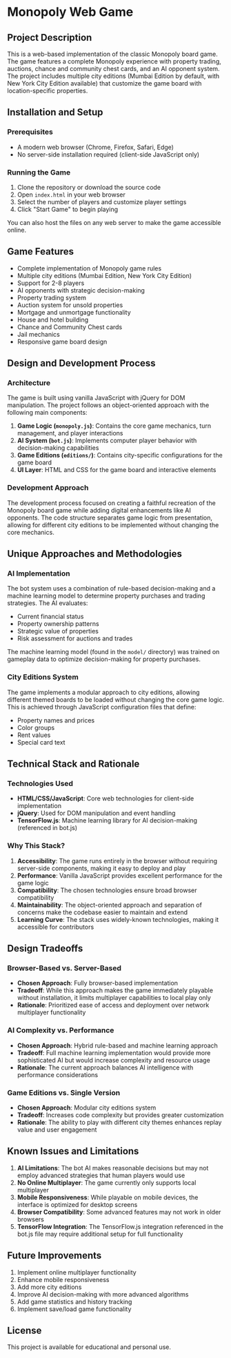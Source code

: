 # Monopoly Web Game

## Project Description
This is a web-based implementation of the classic Monopoly board game. The game features a complete Monopoly experience with property trading, auctions, chance and community chest cards, and an AI opponent system. The project includes multiple city editions (Mumbai Edition by default, with New York City Edition available) that customize the game board with location-specific properties.

## Installation and Setup

### Prerequisites
- A modern web browser (Chrome, Firefox, Safari, Edge)
- No server-side installation required (client-side JavaScript only)

### Running the Game
1. Clone the repository or download the source code
2. Open `index.html` in your web browser
3. Select the number of players and customize player settings
4. Click "Start Game" to begin playing

You can also host the files on any web server to make the game accessible online.

## Game Features
- Complete implementation of Monopoly game rules
- Multiple city editions (Mumbai Edition, New York City Edition)
- Support for 2-8 players
- AI opponents with strategic decision-making
- Property trading system
- Auction system for unsold properties
- Mortgage and unmortgage functionality
- House and hotel building
- Chance and Community Chest cards
- Jail mechanics
- Responsive game board design

## Design and Development Process

### Architecture
The game is built using vanilla JavaScript with jQuery for DOM manipulation. The project follows an object-oriented approach with the following main components:

1. **Game Logic (`monopoly.js`)**: Contains the core game mechanics, turn management, and player interactions
2. **AI System (`bot.js`)**: Implements computer player behavior with decision-making capabilities
3. **Game Editions (`editions/`)**: Contains city-specific configurations for the game board
4. **UI Layer**: HTML and CSS for the game board and interactive elements

### Development Approach
The development process focused on creating a faithful recreation of the Monopoly board game while adding digital enhancements like AI opponents. The code structure separates game logic from presentation, allowing for different city editions to be implemented without changing the core mechanics.

## Unique Approaches and Methodologies

### AI Implementation
The bot system uses a combination of rule-based decision-making and a machine learning model to determine property purchases and trading strategies. The AI evaluates:
- Current financial status
- Property ownership patterns
- Strategic value of properties
- Risk assessment for auctions and trades

The machine learning model (found in the `model/` directory) was trained on gameplay data to optimize decision-making for property purchases.

### City Editions System
The game implements a modular approach to city editions, allowing different themed boards to be loaded without changing the core game logic. This is achieved through JavaScript configuration files that define:
- Property names and prices
- Color groups
- Rent values
- Special card text

## Technical Stack and Rationale

### Technologies Used
- **HTML/CSS/JavaScript**: Core web technologies for client-side implementation
- **jQuery**: Used for DOM manipulation and event handling
- **TensorFlow.js**: Machine learning library for AI decision-making (referenced in bot.js)

### Why This Stack?
1. **Accessibility**: The game runs entirely in the browser without requiring server-side components, making it easy to deploy and play
2. **Performance**: Vanilla JavaScript provides excellent performance for the game logic
3. **Compatibility**: The chosen technologies ensure broad browser compatibility
4. **Maintainability**: The object-oriented approach and separation of concerns make the codebase easier to maintain and extend
5. **Learning Curve**: The stack uses widely-known technologies, making it accessible for contributors

## Design Tradeoffs

### Browser-Based vs. Server-Based
- **Chosen Approach**: Fully browser-based implementation
- **Tradeoff**: While this approach makes the game immediately playable without installation, it limits multiplayer capabilities to local play only
- **Rationale**: Prioritized ease of access and deployment over network multiplayer functionality

### AI Complexity vs. Performance
- **Chosen Approach**: Hybrid rule-based and machine learning approach
- **Tradeoff**: Full machine learning implementation would provide more sophisticated AI but would increase complexity and resource usage
- **Rationale**: The current approach balances AI intelligence with performance considerations

### Game Editions vs. Single Version
- **Chosen Approach**: Modular city editions system
- **Tradeoff**: Increases code complexity but provides greater customization
- **Rationale**: The ability to play with different city themes enhances replay value and user engagement

## Known Issues and Limitations

1. **AI Limitations**: The bot AI makes reasonable decisions but may not employ advanced strategies that human players would use
2. **No Online Multiplayer**: The game currently only supports local multiplayer
3. **Mobile Responsiveness**: While playable on mobile devices, the interface is optimized for desktop screens
4. **Browser Compatibility**: Some advanced features may not work in older browsers
5. **TensorFlow Integration**: The TensorFlow.js integration referenced in the bot.js file may require additional setup for full functionality

## Future Improvements

1. Implement online multiplayer functionality
2. Enhance mobile responsiveness
3. Add more city editions
4. Improve AI decision-making with more advanced algorithms
5. Add game statistics and history tracking
6. Implement save/load game functionality

## License
This project is available for educational and personal use.